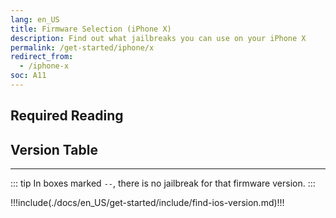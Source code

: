```yaml
---
lang: en_US
title: Firmware Selection (iPhone X)
description: Find out what jailbreaks you can use on your iPhone X
permalink: /get-started/iphone/x
redirect_from:
  - /iphone-x
soc: A11
---
```


## Required Reading

<readingTable minVer="11.1" maxVer="11.4.1"/>

## Version Table

<versionTable soc="11" minVer="11.1"/>

---

::: tip
In boxes marked `--`, there is no jailbreak for that firmware version.
:::

!!!include(./docs/en_US/get-started/include/find-ios-version.md)!!!